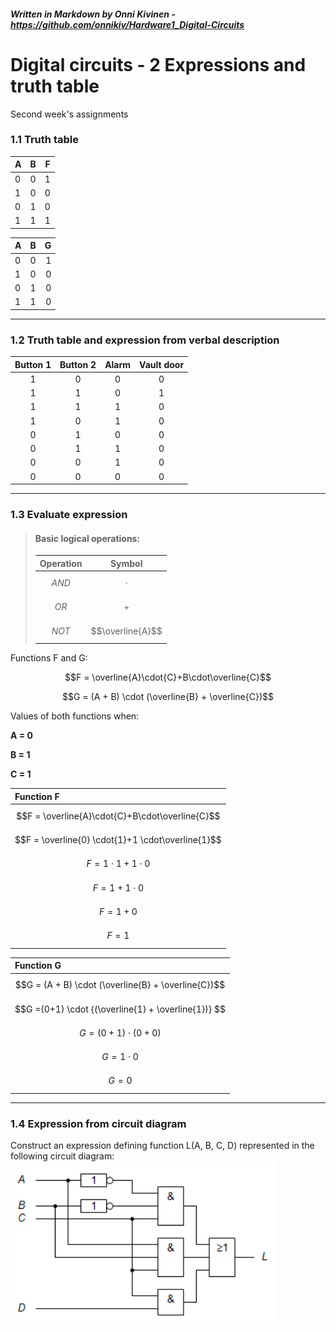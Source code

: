 ##### _Written in Markdown by Onni Kivinen_ - https://github.com/onnikiv/Hardware1_Digital-Circuits
# Digital circuits - 2 Expressions and truth table
Second week's assignments

### 1.1 Truth table
| A | B | F |
|:--|---|--:|
| 0 | 0 | 1 |
| 1 | 0 | 0 |
| 0 | 1 | 0 |
| 1 | 1 | 1 |

| A | B | G |
|:--|---|--:|
| 0 | 0 | 1 |
| 1 | 0 | 0 |
| 0 | 1 | 0 |
| 1 | 1 | 0 |

___
### 1.2 Truth table and expression from verbal description

| Button 1 | Button 2 | Alarm | Vault door |
|:--------:|:--------:|:-----:|:----------:|
|    1     |    0     |   0   |     0      |
|    1     |    1     |   0   |     1      |
|    1     |    1     |   1   |     0      |
|    1     |    0     |   1   |     0      |
|    0     |    1     |   0   |     0      |
|    0     |    1     |   1   |     0      |
|    0     |    0     |   1   |     0      |
|    0     |    0     |   0   |     0      |
___
### 1.3 Evaluate expression

>#### Basic logical operations:
>| Operation | Symbol |
>|:---------:|:------:|
>|$$AND$$   |$$\cdot$$|
>|$$OR$$    |$$+$$  |
>|$$NOT$$   |$$\overline{A}$$|


Functions F and G:

$$F = \overline{A}\cdot{C}+B\cdot\overline{C}$$

$$G = (A + B) \cdot (\overline{B} + \overline{C})$$

Values of both functions when:

**A = 0**

**B = 1**

**C = 1**

|Function F                                       |
|:------------------------------------------------|
|$$F = \overline{A}\cdot{C}+B\cdot\overline{C}$$  |                              
|$$F = \overline{0} \cdot{1}+1 \cdot\overline{1}$$|
|$$F = 1 \cdot{1}+1 \cdot{0}$$                    |
|$$F = 1 +1 \cdot{0}$$                            |
|$$F = 1 + 0 $$                                   |
|$$F = 1$$                                        |

|Function G                                         |
|:--------------------------------------------------|
|$$G = (A + B) \cdot (\overline{B} + \overline{C})$$|                              
|$$G =(0+1) \cdot {(\overline{1} + \overline{1})} $$|
|$$G =(0+1) \cdot {({0} + {0})} $$                  |
|$$G = 1 \cdot 0$$                                  |
|$$G = 0$$                                          |
___
### 1.4 Expression from circuit diagram
Construct an expression defining function L(A, B, C, D) represented in the following circuit
diagram:
![alt text](images/02_Expressions-1.4.png)
